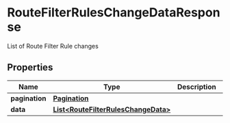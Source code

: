 

# RouteFilterRulesChangeDataResponse

List of Route Filter Rule changes

## Properties

| Name | Type | Description | Notes |
|------------ | ------------- | ------------- | -------------|
|**pagination** | [**Pagination**](Pagination.md) |  |  [optional] |
|**data** | [**List&lt;RouteFilterRulesChangeData&gt;**](RouteFilterRulesChangeData.md) |  |  [optional] |




